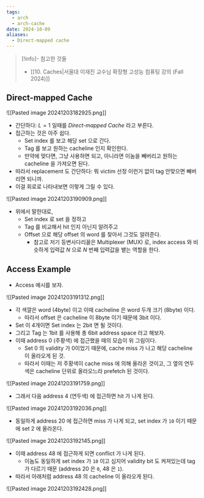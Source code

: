 ```yaml
---
tags:
  - arch
  - arch-cache
date: 2024-10-09
aliases:
  - Direct-mapped cache
---
```

> [!info]- 참고한 것들
> - [[10. Caches|서울대 이재진 교수님 확장형 고성능 컴퓨팅 강의 (Fall 2024)]]

## Direct-mapped Cache

![[Pasted image 20241203182925.png]]

- 간단하다: $L = 1$ 일때를 *Direct-mapped Cache* 라고 부른다.
- 접근하는 것은 아주 쉽다.
	- Set index 를 보고 해당 set 으로 간다.
	- Tag 를 보고 원하는 cacheline 인지 확인한다.
	- 만약에 맞다면, 그냥 사용하면 되고, 아니라면 이놈을 빼버리고 원하는 cacheline 을 가져오면 된다.
- 따라서 replacement 도 간단하다: 뭐 victim 선정 이런거 없이 tag 안맞으면 빼버리면 되니까.
- 이걸 회로로 나타내보면 이렇게 그릴 수 있다.

![[Pasted image 20241203190909.png]]

- 위에서 말한대로,
	- Set index 로 set 을 정하고
	- Tag 를 비교해서 hit 인지 아닌지 알려주고
	- Offset 으로 해당 offset 의 word 를 찾아서 그것도 알려준다.
		- 참고로 저기 등변사다리꼴은 Multiplexer (MUX) 로, index access 와 비슷하게 입력값 $N$ 으로 $N$ 번째 입력값을 뱉는 역할을 한다.

## Access Example

- Access 예시를 보자.

![[Pasted image 20241203191312.png]]

- 각 색깔은 word (4byte) 이고 이때 cacheline 은 word 두개 크기 (8byte) 이다.
	- 따라서 offset 은 cacheline 이 8byte 이기 때문에 3bit 이다.
- Set 이 4개이면 Set index 는 2bit 면 될 것이다.
- 그리고 Tag 는 1bit 를 사용해 총 6bit address space 라고 해보자.
- 이때 address 0 (주황색) 에 접근했을 때의 모습이 위 그림이다.
	- Set 0 의 validity 가 0이었기 때문에, cache miss 가 나고 해당 cacheline 이 올라오게 된 것.
	- 따라서 이때는 저 주황색이 cache miss 에 의해 올라온 것이고, 그 옆의 연두색은 cacheline 단위로 올라오느라 prefetch 된 것이다.

![[Pasted image 20241203191759.png]]

- 그래서 다음 address 4 (연두색) 에 접근하면 hit 가 나게 된다.

![[Pasted image 20241203192036.png]]

- 동일하게 address 20 에 접근하면 miss 가 나게 되고, set index 가 `10` 이기 때문에 set 2 에 올라온다.

![[Pasted image 20241203192145.png]]

- 이때 address 48 에 접근하게 되면 conflict 가 나게 된다.
	- 이놈도 동일하게 set index 가 `10` 이고 심지어 validity bit 도 켜져있는데 tag 가 다르기 때문 (address 20 은 `0`, 48 은 `1`).
- 따라서 아래처럼 address 48 의 cacheline 이 올라오게 된다.

![[Pasted image 20241203192428.png]]